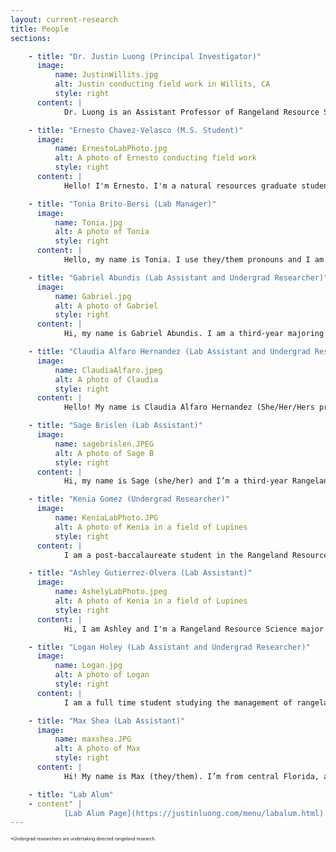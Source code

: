 ```yaml
---
layout: current-research
title: People
sections: 

    - title: "Dr. Justin Luong (Principal Investigator)"
      image:
          name: JustinWillits.jpg
          alt: Justin conducting field work in Willits, CA
          style: right 
      content: |
            Dr. Luong is an Assistant Professor of Rangeland Resource Science in the Forestry, Fire, and Rangeland Department at Cal Poly Humboldt, where he works     with rangeland ecosystems, particularly in conservation and ecological restoration of California habitats, focused but not limited to grasslands with direct land manager engagement. His research interests center around climate-ready and invasion resistant restoration practices and incorporating management perspectives to understand restoration outcomes. Dr. Luong is particularly dedicated to promoting multi-use landscapes that balance range productivity and conserve native plant biodiversity. Dr. Luong completed his Bachelor's at the University of California (UC) Santa Barbara, and worked as an undergraduate researcher in the D'Antonio lab. He earned his PhD at UC Santa Cruz working with Dr. Michael Loik and Dr. Karen Holl in the Environmental Studies Department and worked as a USDA postdoctoral researcher at UC Davis with Dr. Jennifer Funk. Prior, Dr. Luong worked as a restoration coordinator at The Cheadle Center for Biodiversity and Ecological Restoration. Dr. Luong actively currently contributes to the broader conservation community through various leadership positions in various professional societies and advisory committees and serves as a board member and the Science and Education Committee Chair of the California Native Grassland Association. Dr. Luong is deeply invested in mentorship and actively fosters the growth of aspiring ecologists and works to train undergraduate and masters students. My favorite grasses are _Festuca californica_ and _Danthonia californica_.           

    - title: "Ernesto Chavez-Velasco (M.S. Student)"
      image:
          name: ErnestoLabPhoto.jpg
          alt: A photo of Ernesto conducting field work
          style: right
      content: |
            Hello! I'm Ernesto. I'm a natural resources graduate student. I'm broadly interested in  restoration, grasslands, plant ecology, botany, and ecosystem management. I grew up near the coast in Santa Barbara county where I developed an appreciation for spending time outside but I fell in love with grasslands, restoration, and fieldwork as an undergrad at UC Santa Cruz. When I'm not working, you can catch me hunting for wildflowers on iNat in the spring or cheffing it up at home. I'm also constantly trying out new hobbies! My favorite forbs are any and all heterotrophic plants, Lillies, and _Leptosyne gigantea_; my favorite grasses are _Danthonia californica_ and _Poa douglasii_.          

    - title: "Tonia Brito-Bersi (Lab Manager)"
      image:
          name: Tonia.jpg
          alt: A photo of Tonia
          style: right
      content: |
            Hello, my name is Tonia. I use they/them pronouns and I am the lab/field tech for the Luong Lab. I'm passionate about education, dancing and my favorite holiday is Halloween. I grew up not far from Humboldt in the Trinity Alps which is where I learned to love plants. Before moving to Arcata in August 2023, I graduated in 2022 from UC Santa Cruz with my BA in Environmental Studies and Community Studies. During my time there I worked with the Sustainability Office and I wrote my senior thesis on the importance of anti-racism in envrionmental non-profits. I love working with others and meeting new people so if you see me around, feel free to say hi!          

    - title: "Gabriel Abundis (Lab Assistant and Undergrad Researcher)"
      image:
          name: Gabriel.jpg
          alt: A photo of Gabriel
          style: right
      content: |
            Hi, my name is Gabriel Abundis. I am a third-year majoring in rangeland resources with a minor in botany and soils. I am from southern California and although I grew up with nature, I never truly appreciated it for what it is. I fell in love with rangelands and their role in supporting ecosystems. Currently my research focuses intently on exploring the intricate dynamics between photovoltaic cells and the delicate coastal California grasslands. I am particularly interested in the forage value of species, and holistic approaches for rangeland management. When I am not in lab, I enjoy taking my dogs on adventures and eating/cooking.        

    - title: "Claudia Alfaro Hernandez (Lab Assistant and Undergrad Researcher)"
      image:
          name: ClaudiaAlfaro.jpeg
          alt: A photo of Claudia
          style: right
      content: |
            Hello! My name is Claudia Alfaro Hernandez (She/Her/Hers pronouns) and I’m a student assistant in the Luong lab. I’m an Environmental Science & Management major with a concentration in Ecological Restoration and a double minor in Geospatial Analysis and Wildland Soil Science. Before coming to Humboldt County in 2020, I was originally from Southern California, specifically Jurupa Valley (Inland Empire region). Before working with Dr. Justin Luong in his lab, I was a Soil Science Trainee with the NRCS Soil Survey assisting soil scientists with plant identification and soil analysis. I am very excited to have the opportunity to work within the Luong lab this semester, as it allows me to practice my strengths within soil science, correlating its impacts on plant communities regarding sustainable land use applications. When I’m not in the Luong lab, you can find me on the nearby beaches paddleboarding, tide pooling, birding, and beachcombing.        

    - title: "Sage Brislen (Lab Assistant)"
      image:
          name: sagebrislen.JPEG
          alt: A photo of Sage B
          style: right
      content: |
            Hi, my name is Sage (she/her) and I’m a third-year Rangeland Resource Science major. I’m from Southern California originally where I grew up hiking, camping, and working outdoors. I’ll always have a soft spot for coastal grass and shrublands. I’m interested in range conservation particularly with wildlife, invasives, and urban sprawl. In my free time I like to collage, garden, sketch, create fiber art, I am Vice President of the Range & Soils Club, and I’m on the logging sports team. Unsurprisingly, I’m a big fan of North American sages!        

    - title: "Kenia Gomez (Undergrad Researcher)"
      image:
          name: KeniaLabPhoto.JPG
          alt: A photo of Kenia in a field of Lupines
          style: right
      content: |
            I am a post-baccalaureate student in the Rangeland Resource Science program at Cal Poly Humboldt. Prior to returning to school, I worked as a sustainability consultant where I learned about resource management in the built environment. While working on large-scale waste management studies I became interested in learning about natural resource management. While pursuing my second bachelor’s degree I interned for NRCS Idaho and competed on the Collegiate Soil Judging team. My research project is focused on understanding the ecological conditions which may influence _Pleuropogon hooverianus_ development.          

    - title: "Ashley Gutierrez-Olvera (Lab Assistant)"
      image:
          name: AshelyLabPhoto.jpeg
          alt: A photo of Kenia in a field of Lupines
          style: right
      content: |
            Hi, I am Ashley and I'm a Rangeland Resource Science major with a Minor in Botany. Some of my hobbies include enjoying anything outdoors including foraging, hiking, camping, and pressing plants. I also really enjoy journaling, scrapbooking/creating collages, and thrifting. In the future it would be really cool work in land conservation/ and or conducting plant surveys for government agencies. I have a passion for plants and I really enjoy learning new plant species everyday.          

    - title: "Logan Holey (Lab Assistant and Undergrad Researcher)"
      image:
          name: Logan.jpg
          alt: A photo of Logan
          style: right
      content: |
            I am a full time student studying the management of rangelands at California Polytechnic University Humboldt. I focus on the development of sustainable rangeland management practices with an emphasis on soil health and native plant communities. I strive to restore rangeland ecosystems through native plant and soil restoration and the implementation of practices that allow the symbiotic relationship between humans and the land to return.          

    - title: "Max Shea (Lab Assistant)"
      image:
          name: maxshea.JPG
          alt: A photo of Max
          style: right
      content: |
            Hi! My name is Max (they/them). I’m from central Florida, and have since moved around California and Oregon for school and work. I’m now a fourth year botany student. My interest in rangeland ecology started during my first field season, where I worked for the Agricultural Research Service in the Oregon high desert. I’m broadly interested in plant ecology in the contexts of conservation, restoration, bioremediation, and plant responses to climate change. Outside of biology, I like reading, crossword puzzles and sudoku, and botanical illustration.          

    - title: "Lab Alum"
    - content" |
            [Lab Alum Page](https://justinluong.com/menu/labalum.html)          
---
```


<span style="font-size:0.5em;">*Undergrad researchers are undertaking directed rangeland research.</span>

